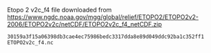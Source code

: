 Etopo 2 v2c_f4 file downloaded from https://www.ngdc.noaa.gov/mgg/global/relief/ETOPO2/ETOPO2v2-2006/ETOPO2v2c/netCDF/ETOPO2v2c_f4_netCDF.zip

```shell
30159a3f15a06398db3cae4ec75986bedc3317dda8e89d049ddc92ba1c352ff1  ETOPO2v2c_f4.nc
```

